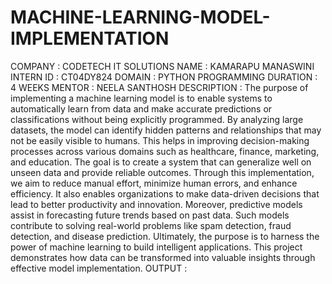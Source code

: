# MACHINE-LEARNING-MODEL-IMPLEMENTATION
COMPANY : CODETECH IT SOLUTIONS
NAME : KAMARAPU MANASWINI 
INTERN ID : CT04DY824
DOMAIN : PYTHON PROGRAMMING
DURATION : 4 WEEKS
MENTOR : NEELA SANTHOSH
DESCRIPTION :
The purpose of implementing a machine learning model is to enable systems to automatically learn from data and make accurate predictions or classifications without being explicitly programmed. By analyzing large datasets, the model can identify hidden patterns and relationships that may not be easily visible to humans. This helps in improving decision-making processes across various domains such as healthcare, finance, marketing, and education. The goal is to create a system that can generalize well on unseen data and provide reliable outcomes. Through this implementation, we aim to reduce manual effort, minimize human errors, and enhance efficiency. It also enables organizations to make data-driven decisions that lead to better productivity and innovation. Moreover, predictive models assist in forecasting future trends based on past data. Such models contribute to solving real-world problems like spam detection, fraud detection, and disease prediction. Ultimately, the purpose is to harness the power of machine learning to build intelligent applications. This project demonstrates how data can be transformed into valuable insights through effective model implementation.
OUTPUT : 
